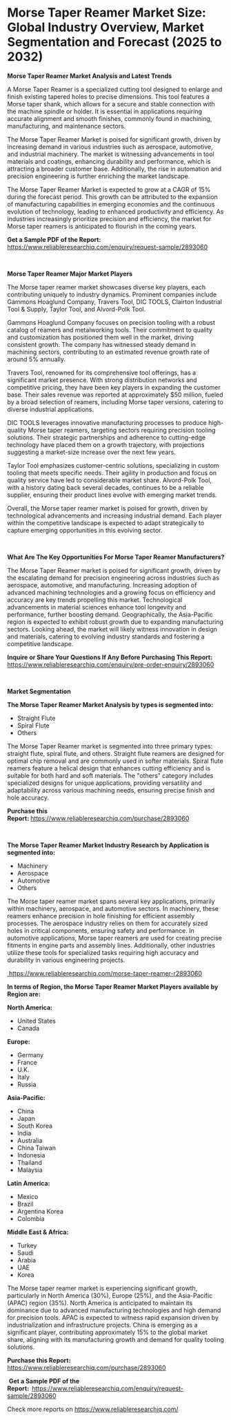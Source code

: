<p><h1>Morse Taper Reamer Market Size: Global Industry Overview, Market Segmentation and Forecast (2025 to 2032)</h1></p><p><strong>Morse Taper Reamer Market Analysis and Latest Trends</strong></p>
<p><p>A Morse Taper Reamer is a specialized cutting tool designed to enlarge and finish existing tapered holes to precise dimensions. This tool features a Morse taper shank, which allows for a secure and stable connection with the machine spindle or holder. It is essential in applications requiring accurate alignment and smooth finishes, commonly found in machining, manufacturing, and maintenance sectors.</p><p>The Morse Taper Reamer Market is poised for significant growth, driven by increasing demand in various industries such as aerospace, automotive, and industrial machinery. The market is witnessing advancements in tool materials and coatings, enhancing durability and performance, which is attracting a broader customer base. Additionally, the rise in automation and precision engineering is further enriching the market landscape. </p><p>The Morse Taper Reamer Market is expected to grow at a CAGR of 15% during the forecast period. This growth can be attributed to the expansion of manufacturing capabilities in emerging economies and the continuous evolution of technology, leading to enhanced productivity and efficiency. As industries increasingly prioritize precision and efficiency, the market for Morse taper reamers is anticipated to flourish in the coming years.</p></p>
<p><strong>Get a Sample PDF of the Report:&nbsp;</strong> <a href="https://www.reliableresearchiq.com/enquiry/request-sample/2893060?utm_campaign=2580&utm_medium=2&utm_source=Github&utm_content=ia&utm_term=15032025&utm_id=morse-taper-reamer">https://www.reliableresearchiq.com/enquiry/request-sample/2893060</a></p>
<p>&nbsp;</p>
<p><strong>Morse Taper Reamer Major Market Players</strong></p>
<p><p>The Morse taper reamer market showcases diverse key players, each contributing uniquely to industry dynamics. Prominent companies include Gammons Hoaglund Company, Travers Tool, DIC TOOLS, Clairton Industrial Tool & Supply, Taylor Tool, and Alvord-Polk Tool.</p><p>Gammons Hoaglund Company focuses on precision tooling with a robust catalog of reamers and metalworking tools. Their commitment to quality and customization has positioned them well in the market, driving consistent growth. The company has witnessed steady demand in machining sectors, contributing to an estimated revenue growth rate of around 5% annually.</p><p>Travers Tool, renowned for its comprehensive tool offerings, has a significant market presence. With strong distribution networks and competitive pricing, they have been key players in expanding the customer base. Their sales revenue was reported at approximately $50 million, fueled by a broad selection of reamers, including Morse taper versions, catering to diverse industrial applications.</p><p>DIC TOOLS leverages innovative manufacturing processes to produce high-quality Morse taper reamers, targeting sectors requiring precision tooling solutions. Their strategic partnerships and adherence to cutting-edge technology have placed them on a growth trajectory, with projections suggesting a market-size increase over the next few years.</p><p>Taylor Tool emphasizes customer-centric solutions, specializing in custom tooling that meets specific needs. Their agility in production and focus on quality service have led to considerable market share. Alvord-Polk Tool, with a history dating back several decades, continues to be a reliable supplier, ensuring their product lines evolve with emerging market trends.</p><p>Overall, the Morse taper reamer market is poised for growth, driven by technological advancements and increasing industrial demand. Each player within the competitive landscape is expected to adapt strategically to capture emerging opportunities in this evolving sector.</p></p>
<p>&nbsp;</p>
<p><strong>What Are The Key Opportunities For Morse Taper Reamer Manufacturers?</strong></p>
<p><p>The Morse Taper Reamer market is poised for significant growth, driven by the escalating demand for precision engineering across industries such as aerospace, automotive, and manufacturing. Increasing adoption of advanced machining technologies and a growing focus on efficiency and accuracy are key trends propelling this market. Technological advancements in material sciences enhance tool longevity and performance, further boosting demand. Geographically, the Asia-Pacific region is expected to exhibit robust growth due to expanding manufacturing sectors. Looking ahead, the market will likely witness innovation in design and materials, catering to evolving industry standards and fostering a competitive landscape.</p></p>
<p><strong>Inquire or Share Your Questions If Any Before Purchasing This Report:</strong> <a href="https://www.reliableresearchiq.com/enquiry/pre-order-enquiry/2893060?utm_campaign=2580&utm_medium=2&utm_source=Github&utm_content=ia&utm_term=15032025&utm_id=morse-taper-reamer">https://www.reliableresearchiq.com/enquiry/pre-order-enquiry/2893060</a></p>
<p>&nbsp;</p>
<p><strong>Market Segmentation</strong></p>
<p><strong>The Morse Taper Reamer Market Analysis by types is segmented into:</strong></p>
<p><ul><li>Straight Flute</li><li>Spiral Flute</li><li>Others</li></ul></p>
<p><p>The Morse Taper Reamer market is segmented into three primary types: straight flute, spiral flute, and others. Straight flute reamers are designed for optimal chip removal and are commonly used in softer materials. Spiral flute reamers feature a helical design that enhances cutting efficiency and is suitable for both hard and soft materials. The "others" category includes specialized designs for unique applications, providing versatility and adaptability across various machining needs, ensuring precise finish and hole accuracy.</p></p>
<p><strong>Purchase this Report:&nbsp;</strong><a href="https://www.reliableresearchiq.com/purchase/2893060?utm_campaign=2580&utm_medium=2&utm_source=Github&utm_content=ia&utm_term=15032025&utm_id=morse-taper-reamer">https://www.reliableresearchiq.com/purchase/2893060</a></p>
<p>&nbsp;</p>
<p><strong>The Morse Taper Reamer Market Industry Research by Application is segmented into:</strong></p>
<p><ul><li>Machinery</li><li>Aerospace</li><li>Automotive</li><li>Others</li></ul></p>
<p><p>The Morse taper reamer market spans several key applications, primarily within machinery, aerospace, and automotive sectors. In machinery, these reamers enhance precision in hole finishing for efficient assembly processes. The aerospace industry relies on them for accurately sized holes in critical components, ensuring safety and performance. In automotive applications, Morse taper reamers are used for creating precise fitments in engine parts and assembly lines. Additionally, other industries utilize these tools for specialized tasks requiring high accuracy and durability in various engineering projects.</p></p>
<p><a href="https://www.reliableresearchiq.com/morse-taper-reamer-r2893060?utm_campaign=2580&utm_medium=2&utm_source=Github&utm_content=ia&utm_term=15032025&utm_id=morse-taper-reamer">&nbsp;https://www.reliableresearchiq.com/morse-taper-reamer-r2893060</a></p>
<p><strong>In terms of Region, the Morse Taper Reamer Market Players available by Region are:</strong></p>
<p>
    <p> <strong> North America: </strong>
        <ul>
            <li>United States</li>
            <li>Canada</li>
        </ul>
        </p> 
    <p> <strong> Europe: </strong>
        <ul>
            <li>Germany</li>
            <li>France</li>
            <li>U.K.</li>
            <li>Italy</li>
            <li>Russia</li>
        </ul>
        </p> 
    <p> <strong> Asia-Pacific: </strong>
        <ul>
            <li>China</li>
            <li>Japan</li>
            <li>South Korea</li>
            <li>India</li>
            <li>Australia</li>
            <li>China Taiwan</li>
            <li>Indonesia</li>
            <li>Thailand</li>
            <li>Malaysia</li>
        </ul>
        </p> 
    <p> <strong> Latin America: </strong>
        <ul>
            <li>Mexico</li>
            <li>Brazil</li>
            <li>Argentina Korea</li>
            <li>Colombia</li>
        </ul>
        </p> 
    <p> <strong> Middle East & Africa: </strong>
        <ul>
            <li>Turkey</li>
            <li>Saudi</li>
            <li>Arabia</li>
            <li>UAE</li>
            <li>Korea</li>
        </ul>
    </p>
    </p>
<p><p>The Morse taper reamer market is experiencing significant growth, particularly in North America (30%), Europe (25%), and the Asia-Pacific (APAC) region (35%). North America is anticipated to maintain its dominance due to advanced manufacturing technologies and high demand for precision tools. APAC is expected to witness rapid expansion driven by industrialization and infrastructure projects. China is emerging as a significant player, contributing approximately 15% to the global market share, aligning with its manufacturing growth and demand for quality tooling solutions.</p></p>
<p><strong>Purchase this Report: </strong><a href="https://www.reliableresearchiq.com/purchase/2893060?utm_campaign=2580&utm_medium=2&utm_source=Github&utm_content=ia&utm_term=15032025&utm_id=morse-taper-reamer">https://www.reliableresearchiq.com/purchase/2893060</a></p>
<p>&nbsp;<strong>Get a Sample PDF of the Report:&nbsp;&nbsp;</strong><a href="https://www.reliableresearchiq.com/enquiry/request-sample/2893060?utm_campaign=2580&utm_medium=2&utm_source=Github&utm_content=ia&utm_term=15032025&utm_id=morse-taper-reamer">https://www.reliableresearchiq.com/enquiry/request-sample/2893060</a></p>
<p><strong></strong></p>
<p>Check more reports on <a href="https://www.reliableresearchiq.com/?utm_campaign=2580&utm_medium=2&utm_source=Github&utm_content=ia&utm_term=15032025&utm_id=morse-taper-reamer">https://www.reliableresearchiq.com/</a></p>